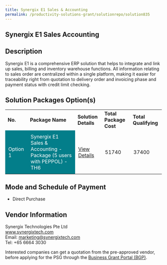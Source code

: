 ```yaml
---
title: Synergix E1 Sales & Accounting
permalink: /productivity-solutions-grant/solutionrepo/solution835
---
```


## Synergix E1 Sales Accounting

## Description

Synergix E1 is a comprehensive ERP solution that helps to integrate and link up sales, billing and inventory warehouse functions. All information relating to sales order are centralized within a single platform, making it easier for traceability right from quotation to delivery order and invoicing phase and payment status with credit limit checking. 

## Solution Packages Option(s)

<table>
<tr>
<td><b>No.</b></td>
<td><b>Package Name</b></td>
<td><b>Solution Details</b></td>
<td><b>Total Package Cost</b></td>
<td><b>Total Qualifying</b></td>
</tr>
<tr>
<td style='padding: 10px; background-color: #037E8A; color: #FFFFFF;'>Option 1</td>
<td style='padding: 10px; background-color: #037E8A; color: #FFFFFF;'>Synergix E1 Sales & Accounting - Package (5 users with PEPPOL) - TH6</td>
<td style='padding: 10px;'><a href='https://www.gobusiness.gov.sg/images/psg/Synergix_Annex3_Part_3.pdf' target='_blank'>View Details</a></td>
<td style='padding: 10px;'>51740</td>
<td style='padding: 10px;'>37400</td>
</tr>
</table>

## Mode and Schedule of Payment

 - Direct Purchase

## Vendor Information

 Synergix Technologies Pte Ltd<br>www.synergixtech.com<br>Email: marketing@synergixtech.com<br>Tel: +65 6664 3030

Interested companies can get a quotation from the pre-approved vendor, before applying for the PSG through the <a href='https://www.businessgrants.gov.sg/' target='_blank' rel='noopener'>Business Grant Portal (BGP)</a>.

<script src="/jquery/resize-tables.js"></script>
